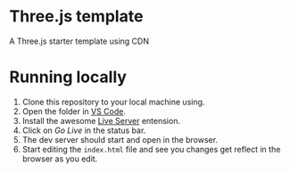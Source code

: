 # Three.js template

A Three.js starter template using CDN

# Running locally

1. Clone this repository to your local machine using.
2. Open the folder in [VS Code](https://code.visualstudio.com/).
3. Install the awesome [Live Server](https://marketplace.visualstudio.com/items?itemName=ritwickdey.LiveServer) entension.
4. Click on _Go Live_ in the status bar.
5. The dev server should start and open in the browser.
6. Start editing the `index.html` file and see you changes get reflect in the browser as you edit.